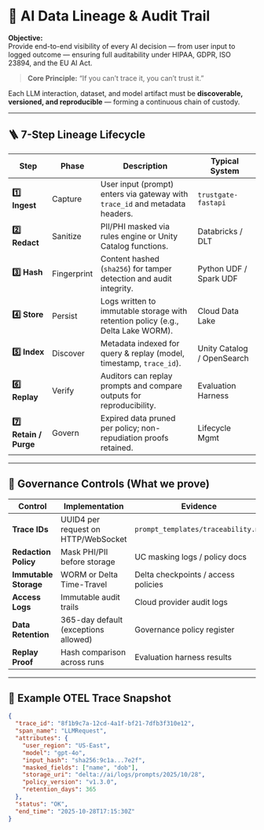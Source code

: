 # 🔗 AI Data Lineage & Audit Trail

**Objective:**  
Provide end-to-end visibility of every AI decision — from user input to logged outcome — ensuring full auditability under HIPAA, GDPR, ISO 23894, and the EU AI Act.

> **Core Principle:** “If you can’t trace it, you can’t trust it.”

Each LLM interaction, dataset, and model artifact must be **discoverable, versioned, and reproducible** — forming a continuous chain of custody.

---

## 🪜 7-Step Lineage Lifecycle

| Step | Phase | Description | Typical System |
|------|------|-------------|----------------|
| **1️⃣ Ingest** | Capture | User input (prompt) enters via gateway with `trace_id` and metadata headers. | `trustgate-fastapi` |
| **2️⃣ Redact** | Sanitize | PII/PHI masked via rules engine or Unity Catalog functions. | Databricks / DLT |
| **3️⃣ Hash** | Fingerprint | Content hashed (`sha256`) for tamper detection and audit integrity. | Python UDF / Spark UDF |
| **4️⃣ Store** | Persist | Logs written to immutable storage with retention policy (e.g., Delta Lake WORM). | Cloud Data Lake |
| **5️⃣ Index** | Discover | Metadata indexed for query & replay (model, timestamp, `trace_id`). | Unity Catalog / OpenSearch |
| **6️⃣ Replay** | Verify | Auditors can replay prompts and compare outputs for reproducibility. | Evaluation Harness |
| **7️⃣ Retain / Purge** | Govern | Expired data pruned per policy; non-repudiation proofs retained. | Lifecycle Mgmt |

---

## 🧭 Governance Controls (What we prove)

| Control | Implementation | Evidence |
|--------|-----------------|---------|
| **Trace IDs** | UUID4 per request on HTTP/WebSocket | `prompt_templates/traceability.md` |
| **Redaction Policy** | Mask PHI/PII before storage | UC masking logs / policy docs |
| **Immutable Storage** | WORM or Delta Time-Travel | Delta checkpoints / access policies |
| **Access Logs** | Immutable audit trails | Cloud provider audit logs |
| **Data Retention** | 365-day default (exceptions allowed) | Governance policy register |
| **Replay Proof** | Hash comparison across runs | Evaluation harness results |

---

## 🧮 Example OTEL Trace Snapshot

```json
{
  "trace_id": "8f1b9c7a-12cd-4a1f-bf21-7dfb3f310e12",
  "span_name": "LLMRequest",
  "attributes": {
    "user_region": "US-East",
    "model": "gpt-4o",
    "input_hash": "sha256:9c1a...7e2f",
    "masked_fields": ["name", "dob"],
    "storage_uri": "delta://ai/logs/prompts/2025/10/28",
    "policy_version": "v1.3.0",
    "retention_days": 365
  },
  "status": "OK",
  "end_time": "2025-10-28T17:15:30Z"
}
